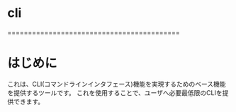 # cli

==========================================

# はじめに

これは、CLI(コマンドラインインタフェース)機能を実現するためのベース機能を提供するツールです。
これを使用することで、ユーザへ必要最低限のCLIを提供できます。

